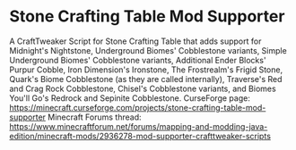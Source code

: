 # Stone Crafting Table Mod Supporter

A CraftTweaker Script for Stone Crafting Table that adds support for Midnight's Nightstone, Underground Biomes' Cobblestone variants, Simple Underground Biomes' Cobblestone variants, Additional Ender Blocks' Purpur Cobble, Iron Dimension's Ironstone, The Frostrealm's Frigid Stone, Quark's Biome Cobblestone (as they are called internally), Traverse's Red and Crag Rock Cobblestone, Chisel's Cobblestone variants, and Biomes You'll Go's Redrock and Sepinite Cobblestone.
CurseForge page: https://minecraft.curseforge.com/projects/stone-crafting-table-mod-supporter
Minecraft Forums thread: https://www.minecraftforum.net/forums/mapping-and-modding-java-edition/minecraft-mods/2936278-mod-supporter-crafttweaker-scripts